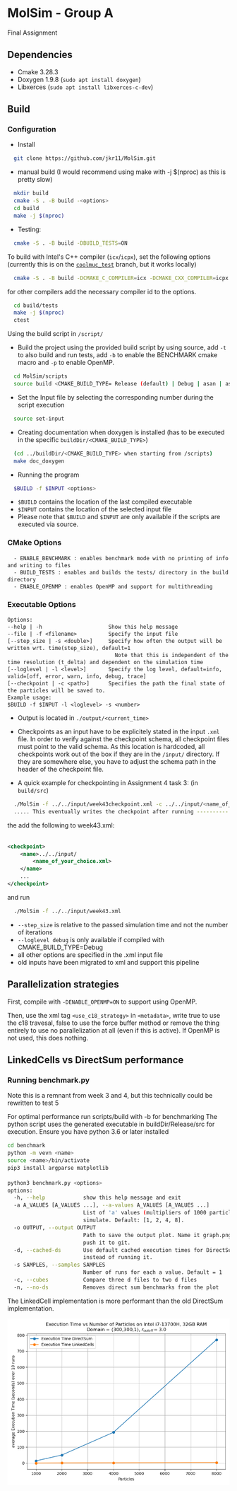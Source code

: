 MolSim - Group A
===

Final Assignment

## Dependencies

- Cmake 3.28.3
- Doxygen 1.9.8 (`sudo apt install doxygen`)
- Libxerces (`sudo apt install libxerces-c-dev`)

## Build

### Configuration

- Install

```bash
  git clone https://github.com/jkr11/MolSim.git
``` 

- manual build (I would recommend using make with -j $(nproc) as this is pretty slow)

```bash
  mkdir build
  cmake -S . -B build -<options>
  cd build
  make -j $(nproc)
```

- Testing:

```bash
  cmake -S . -B build -DBUILD_TESTS=ON 
```

To build with Intel's C++ compiler (```icx```/```icpx```), set the following options (currently this is on the [
`coolmuc_test`](https://github.com/jkr11/MolSim/tree/coolmuc_test) branch, but it works locally)

```bash
  cmake -S . -B build -DCMAKE_C_COMPILER=icx -DCMAKE_CXX_COMPILER=icpx
```

for other compilers add the necessary compiler id to the options.

```bash
  cd build/tests
  make -j $(nproc)
  ctest
```

Using the build script in `/script/`

- Build the project using the provided build script by using source, add `-t` to also build and run tests, add `-b` to
  enable the BENCHMARK cmake macro and `-p` to enable OpenMP.

```bash
  cd MolSim/scripts
  source build <CMAKE_BUILD_TYPE= Release (default) | Debug | asan | asan-quiet>  [-t|--test] [-b|--benchmark] [-p|--parallel] 
```

- Set the Input file by selecting the corresponding number during the script execution

```bash
  source set-input
```

- Creating documentation when doxygen is installed (has to be executed in the specific `buildDir/<CMAKE_BUILD_TYPE>`)

```bash
  (cd ../buildDir/<CMAKE_BUILD_TYPE> when starting from /scripts)
  make doc_doxygen 
```

- Running the program

```bash
  $BUILD -f $INPUT <options>
 ``` 

- `$BUILD` contains the location of the last compiled executable
- `$INPUT` contains the location of the selected input file
- Please note that `$BUILD` and `$INPUT` are only available if the scripts are executed via source.

### CMake Options

```console
  - ENABLE_BENCHMARK : enables benchmark mode with no printing of info and writing to files
  - BUILD_TESTS : enables and builds the tests/ directory in the build directory
  - ENABLE_OPENMP : enables OpenMP and support for multithreading
```

### Executable Options

  ```console
  Options:
  --help | -h                     Show this help message
  --file | -f <filename>          Specify the input file
  [--step_size | -s <double>]     Specify how often the output will be written wrt. time(step_size), default=1
                                    Note that this is independent of the time resolution (t_delta) and dependent on the simulation time
  [--loglevel | -l <level>]       Specify the log level, default=info, valid=[off, error, warn, info, debug, trace]
  [--checkpoint | -c <path>]      Specifies the path the final state of the particles will be saved to.
  Example usage:
  $BUILD -f $INPUT -l <loglevel> -s <number>
  ```

- Output is located in `./output/<current_time>`
- Checkpoints as an input have to be explicitely stated in the input ```.xml``` file. In order to verify against the
  checkpoint schema, all checkpoint files must point to the valid schema. As this location is hardcoded, all checkpoints
  work out of the box if they are in the `/input/` directory. If they are somewhere else, you have to adjust the schema
  path in the header of the checkpoint file.

- A quick example for checkpointing in Assignment 4 task 3: (in `build/src`)

```bash
  ./MolSim -f ../../input/week43checkpoint.xml -c ../../input/<name_of_your_choice.xml>
  ..... This eventually writes the checkpoint after running ----------
```

the add the following to week43.xml:

```xml

<checkpoint>
    <name>../../input/
        <name_of_your_choice.xml>
    </name>
    ...
</checkpoint>
```

and run

```bash
  ./MolSim -f ../../input/week43.xml
```

- `--step_size` is relative to the passed simulation time and not the number of iterations
- `--loglevel debug` is only available if compiled with CMAKE_BUILD_TYPE=Debug
- all other options are specified in the .xml input file
- old inputs have been migrated to xml and support this pipeline

## Parallelization strategies

First, compile with `-DENABLE_OPENMP=ON` to support using OpenMP.

Then, use the xml tag `<use_c18_strategy>` in `<metadata>`, write true to use the c18 travesal, false to use the force
buffer
method or remove the thing entirely to use no parallelization at all (even if this is active). If OpenMP is not used,
this does nothing.

## LinkedCells vs DirectSum performance

### Running benchmark.py

Note this is a remnant from week 3 and 4, but this technically could be rewritten to test 5

For optimal performance run scripts/build with -b for benchmarking
The python script uses the generated executable in buildDir/Release/src for execution.
Ensure you have python 3.6 or later installed

```bash
cd benchmark
python -m vevn <name>
source <name>/bin/activate
pip3 install argparse matplotlib

python3 benchmark.py <options> 
options:
  -h, --help            show this help message and exit
  -a A_VALUES [A_VALUES ...], --a-values A_VALUES [A_VALUES ...]
                        List of 'a' values (multipliers of 1000 particles) to
                        simulate. Default: [1, 2, 4, 8].
  -o OUTPUT, --output OUTPUT
                        Path to save the output plot. Name it graph.png to
                        push it to git.
  -d, --cached-ds       Use default cached execution times for DirectSum
                        instead of running it.
  -s SAMPLES, --samples SAMPLES
                        Number of runs for each a value. Default = 1
  -c, --cubes           Compare three d files to two d files
  -n, --no-ds           Removes direct sum benchmarks from the plot
```

The LinkedCell implementation is more performant than the old DirectSum implementation.

![Benchmark Graph](benchmark/graph.png)
